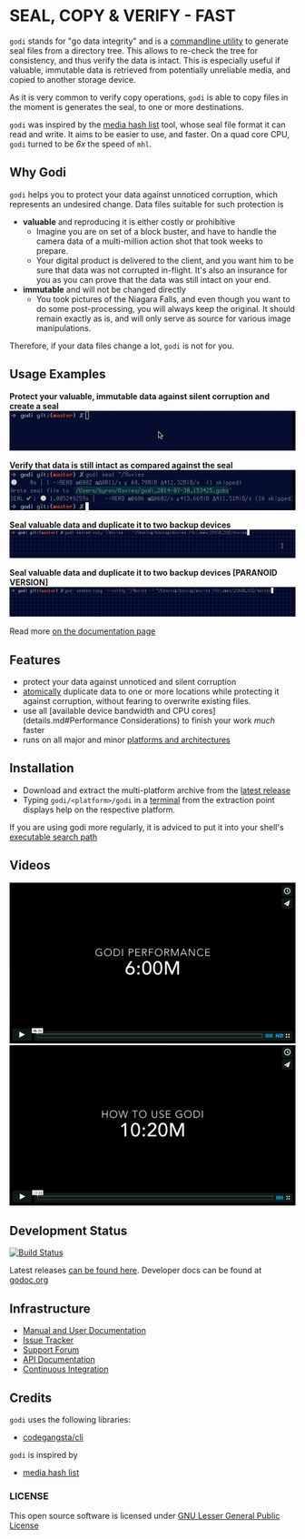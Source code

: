# SEAL, COPY & VERIFY - FAST

`godi` stands for "go data integrity" and is a [commandline utility](http://en.wikipedia.org/wiki/Command-line_interface) to generate seal files from a directory tree. This allows to re-check the tree for consistency, and thus verify the data is intact. This is especially useful if valuable, immutable data is retrieved from potentially unreliable media, and copied to another storage device.

As it is very common to verify copy operations, `godi` is able to copy files in the moment is generates the seal, to one or more destinations.

`godi` was inspired by the [media hash list](http://mediahashlist.org) tool, whose seal file format it can read and write. It aims to be easier to use, and faster. On a quad core CPU, `godi` turned to be *6x* the speed of `mhl`.

## Why Godi

`godi` helps you to protect your data against unnoticed corruption, which represents an undesired change. Data files suitable for such protection is

* **valuable** and reproducing it is either costly or prohibitive
    + Imagine you are on set of a block buster, and have to handle the camera data of a multi-million action shot that took weeks to prepare.
    + Your digital product is delivered to the client, and you want him to be sure that data was not corrupted in-flight. It's also an insurance for you as you can prove that the data was still intact on your end.
* **immutable** and will not be changed directly
    + You took pictures of the Niagara Falls, and even though you want to do some post-processing, you will always keep the original. It should remain exactly as is, and will only serve as source for various image manipulations.

Therefore, if your data files change a lot, `godi` is not for you.

## Usage Examples

**Protect your valuable, immutable data against silent corruption and create a seal**
![seal](https://raw.githubusercontent.com/Byron/godi/web-resources/lib/gif/godi_seal.mov.gif)

**Verify that data is still intact as compared against the seal**
![verify](https://raw.githubusercontent.com/Byron/godi/web-resources/lib/gif/godi_verify.mov.gif)


**Seal valuable data and duplicate it to two backup devices**
![sealed-copy](https://raw.githubusercontent.com/Byron/godi/web-resources/lib/gif/godi_sealed-copy.mov.gif)

**Seal valuable data and duplicate it to two backup devices [PARANOID VERSION]**
![sealed-copy-verify](https://raw.githubusercontent.com/Byron/godi/web-resources/lib/gif/godi_sealed-copy-verify.mov.gif)

Read more [on the documentation page](http://byron.github.io/godi)

## Features

* protect your data against unnoticed and silent corruption
* [atomically](http://en.wikipedia.org/wiki/Atomic_operation) duplicate data to one or more locations while protecting it against corruption, without fearing to overwrite existing files.
* use all [available device bandwidth and CPU cores](details.md#Performance Considerations) to finish your work *much* faster
* runs on all major and minor [platforms and architectures](http://golang.org/doc/install#requirements)

## Installation

* Download and extract the multi-platform archive from the [latest release](https://github.com/Byron/godi/releases)
* Typing `godi/<platform>/godi` in a [terminal](http://en.wikipedia.org/wiki/Terminal_emulator) from the extraction point displays help on the respective platform.

If you are using godi more regularly, it is adviced to put it into your shell's [executable search path](http://en.wikipedia.org/wiki/PATH_(variable))

## Videos

[![Godi Performance Video](https://raw.githubusercontent.com/Byron/godi/web-resources/lib/png/godi_performance-thumb.png)](https://vimeo.com/102326726)
[![Godi Usage Video](https://raw.githubusercontent.com/Byron/godi/web-resources/lib/png/godi_usage-thumb.png)](http://vimeo.com/user3503356/godi-usage)

## Development Status

[![Build Status](https://travis-ci.org/Byron/godi.svg?branch=master)](https://travis-ci.org/Byron/godi)

Latest releases [can be found here](https://github.com/Byron/godi/releases).
Developer docs can be found at [godoc.org](http://godoc.org/github.com/Byron/godi)

## Infrastructure

* [Manual and User Documentation](http://byron.github.io/godi)
* [Issue Tracker](https://github.com/Byron/godi/issues)
* [Support Forum](https://groups.google.com/forum/#!forum/go-data-integrity)
* [API Documentation](http://godoc.org/github.com/Byron/godi)
* [Continuous Integration](https://travis-ci.org/Byron/godi)

## Credits

`godi` uses the following libraries:

* [codegangsta/cli](https://github.com/codegangsta/cli)

`godi` is inspired by

* [media hash list](http://mediahashlist.org)

### LICENSE

This open source software is licensed under [GNU Lesser General Public License](https://github.com/Byron/godi/blob/master/LICENSE.md)
